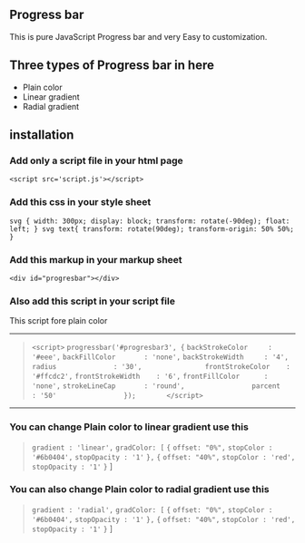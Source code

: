 ## Progress bar
This is pure JavaScript Progress bar and very Easy to customization.
## Three types of Progress bar in here
* Plain color
* Linear gradient
* Radial gradient
## installation 
### Add only a script file in your html page
`<script src='script.js'></script>`
### Add this css in your style sheet
`
svg {
     width: 300px;
     display: block;
     transform: rotate(-90deg);
     float: left;
}
svg text{
          transform: rotate(90deg);
          transform-origin: 50% 50%;
 }      
`
### Add this markup in your markup sheet
`<div id="progresbar"></div> `
### Also add this script in your script file
This script fore plain color
***
 > `<script>`
>             `progressbar('#progresbar3', {`
>                 `backStrokeColor     : '#eee',`
>                 `backFillColor       : 'none',`
>                 `backStrokeWidth     : '4',                               `
>                 `radius              : '30',               `
>                 `frontStrokeColor    : '#ffcdc2',`
>                 `frontStrokeWidth    : '6',`
>                 `frontFillColor      : 'none',`
>                 `strokeLineCap       : 'round',                `
>                 `parcent             : '50'                `
>             `});       `
> `</script>`
***
### You can change Plain color to linear gradient use this
> `gradient : 'linear',`
> `gradColor: [`
>              `{`
>                `offset: "0%",`
>                `stopColor : '#6b0404',`
>                `stopOpacity : '1'`
>              `},`
>              `{`
>                `offset: "40%",`
>                `stopColor : 'red',`
>                `stopOpacity : '1'`
>              `}`
              ]
### You can also change Plain color to radial gradient use this
> `gradient : 'radial',`
> `gradColor: [`
>              `{`
>                `offset: "0%",`
>                `stopColor : '#6b0404',`
>                `stopOpacity : '1'`
>              `},`
>              `{`
>                `offset: "40%",`
>                `stopColor : 'red',`
>                `stopOpacity : '1'`
>              `}`
              ]

